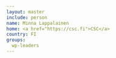 ```yaml
---
layout: master
include: person
name: Minna Lappalainen
home: <a href="https://csc.fi">CSC</a>
country: FI
groups:
  wp-leaders
---
```

